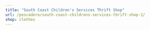 ```yaml
---
title: "South Coast Children's Services Thrift Shop"
url: /pescadero/south-coast-childrens-services-thrift-shop-2/
shop: clothes
---
```

